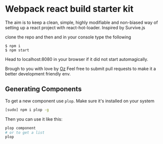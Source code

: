 # Webpack react build starter kit

The aim is to keep a clean, simple, highly modifiable and non-biased way of setting up a react project with react-hot-loader. Inspired by Survive.js

clone the repo and then and in your console type the following

```
$ npm i
$ npm start
```

Head to localhost:8080 in your browser if it did not start automagically.

Brough to you with love by [Oz](https://github.com/Ositoozy/webpack-react-starter)
Feel free to submit pull requests to make it a better development friendly env.

## Generating Components

To get a new component use `plop`.
Make sure it's installed on your system

```bash
[sudo] npm i plop -g
```

Then you can use it like this:

```bash
plop component
# or to get a list
plop
```

